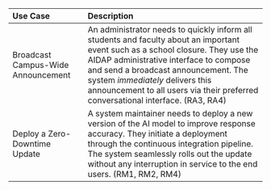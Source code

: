 | Use Case | Description |
|:-----|:--------|
| Broadcast Campus-Wide Announcement | An administrator needs to quickly inform all students and faculty about an important event such as a school closure. They use the AIDAP administrative interface to compose and send a broadcast announcement. The system _immediately_ delivers this announcement to all users via their preferred conversational interface. (RA3, RA4) |
| Deploy a Zero-Downtime Update | A system maintainer needs to deploy a new version of the AI model to improve response accuracy. They initiate a deployment through the continuous integration pipeline. The system seamlessly rolls out the update without any interruption in service to the end users. (RM1, RM2, RM4) |
